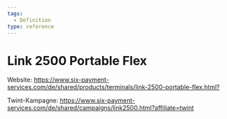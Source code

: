```yaml
---
tags:
  - Definition
type: reference
---
```

# Link 2500 Portable Flex

Website: <https://www.six-payment-services.com/de/shared/products/terminals/link-2500-portable-flex.html?>

Twint-Kampagne: <https://www.six-payment-services.com/de/shared/campaigns/link2500.html?affiliate=twint>